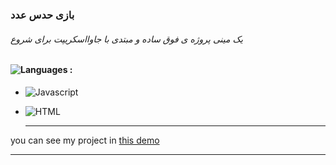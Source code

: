 ### بازی حدس عدد
###### یک مینی پروژه ی فوق ساده و مبتدی با جاوااسکریپت برای شروع
#### ![Languages](https://img.shields.io/github/languages/count/zeynab-jalalian/landing-page-movie) :
 - ![Javascript](https://img.shields.io/badge/javascript-yellow)
 - ![HTML](https://img.shields.io/badge/Html-orange)
   
   ---
 you can see my project in [this demo](https://zeynab-jalalian.github.io/Guess-the-number/)
  ___
